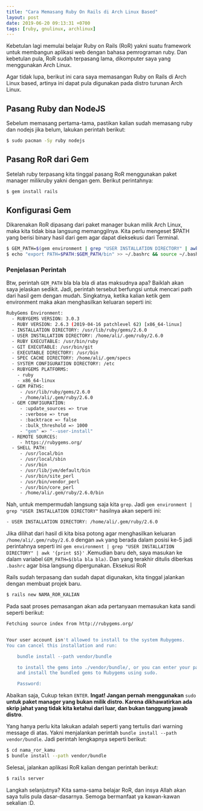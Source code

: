 ```yaml
---
title: "Cara Memasang Ruby On Rails di Arch Linux Based"
layout: post
date: 2019-06-20 09:13:31 +0700
tags: [ruby, gnulinux, archlinux]
---
```


Kebetulan lagi memulai belajar Ruby on Rails (RoR) yakni suatu framework untuk membangun aplikasi web dengan bahasa pemrograman ruby.  Dan kebetulan pula, RoR sudah terpasang lama, dikomputer saya yang menggunakan Arch Linux.

Agar tidak lupa, berikut ini  cara saya memasangan Ruby on Rails di Arch Linux based, artinya ini dapat pula digunakan pada distro turunan Arch Linux.

## Pasang Ruby dan NodeJS

Sebelum memasang pertama-tama, pastikan kalian sudah  memasang ruby dan nodejs jika belum, lakukan perintah berikut:

```bash
$ sudo pacman -Sy ruby nodejs
```

## Pasang RoR dari Gem

Setelah ruby terpasang kita tinggal pasang RoR menggunakan paket manager milikruby yakni dengan gem. Berikut perintahnya:

```bash
$ gem install rails
```

## Konfigurasi Gem

Dikarenakan RoR dipasang dari paket manager bukan milik Arch Linux, maka kita tidak bisa langsung memanggilnya.  Kita perlu mengeset $PATH yang berisi binary hasil dari gem agar dapat dieksekusi dari Terminal.

```bash
$ GEM_PATH=$(gem environment | grep "USER INSTALLATION DIRECTORY" | awk '{print $5}')
$ echo "export PATH=$PATH:$GEM_PATH/bin" >> ~/.bashrc && source ~/.bashrc
```

### Penjelasan Perintah

Btw, perintah `GEM_PATH` bla bla bla di atas maksudnya apa? Baiklah akan saya jelaskan sedikit. Jadi, perintah tersebut berfungsi untuk mencari path dari hasil gem dengan mudah. Singkatnya, ketika kalian ketik gem environment maka akan menghasilkan keluaran seperti ini:

```bash
RubyGems Environment:
  - RUBYGEMS VERSION: 3.0.3
  - RUBY VERSION: 2.6.3 (2019-04-16 patchlevel 62) [x86_64-linux]
  - INSTALLATION DIRECTORY: /usr/lib/ruby/gems/2.6.0
  - USER INSTALLATION DIRECTORY: /home/ali/.gem/ruby/2.6.0
  - RUBY EXECUTABLE: /usr/bin/ruby
  - GIT EXECUTABLE: /usr/bin/git
  - EXECUTABLE DIRECTORY: /usr/bin
  - SPEC CACHE DIRECTORY: /home/ali/.gem/specs
  - SYSTEM CONFIGURATION DIRECTORY: /etc
  - RUBYGEMS PLATFORMS:
    - ruby
    - x86_64-linux
  - GEM PATHS:
     - /usr/lib/ruby/gems/2.6.0
     - /home/ali/.gem/ruby/2.6.0
  - GEM CONFIGURATION:
     - :update_sources => true
     - :verbose => true
     - :backtrace => false
     - :bulk_threshold => 1000
     - "gem" => "--user-install"
  - REMOTE SOURCES:
     - https://rubygems.org/
  - SHELL PATH:
     - /usr/local/bin
     - /usr/local/sbin
     - /usr/bin
     - /usr/lib/jvm/default/bin
     - /usr/bin/site_perl
     - /usr/bin/vendor_perl
     - /usr/bin/core_perl
     - /home/ali/.gem/ruby/2.6.0/bin
```

Nah, untuk mempermudah langsung saja kita `grep`.  Jadi `gem environment | grep "USER INSTALLATION DIRECTORY"` hasilnya akan seperti ini:

```bash
- USER INSTALLATION DIRECTORY: /home/ali/.gem/ruby/2.6.0
```

Jika dilihat dari hasil di kita bisa potong agar menghasilkan keluaran `/home/ali/.gem/ruby/2.6.0` dengan `awk` yang berada dalam posisi ke-5 jadi perintahnya seperti ini `gem environment | grep "USER INSTALLATION DIRECTORY" | awk '{print $5}'` .Kemudian baru deh, saya masukan ke dalam variabel `GEM_PATH=$(bla bla bla)`. Dan yang terakhir ditulis diberkas `.bashrc` agar bisa langsung dipergunakan.
Eksekusi RoR

Rails sudah terpasang dan sudah dapat digunakan, kita tinggal jalankan dengan membuat projek baru.

```bash
$ rails new NAMA_ROR_KALIAN
```

Pada saat proses pemasangan akan ada pertanyaan memasukan kata sandi seperti berikut:

```bash
Fetching source index from http://rubygems.org/


Your user account isn't allowed to install to the system Rubygems.
You can cancel this installation and run:

    bundle install --path vendor/bundle

    to install the gems into ./vendor/bundle/, or you can enter your password
    and install the bundled gems to Rubygems using sudo.

    Password:
```

Abaikan saja, Cukup tekan `ENTER`. **Ingat! Jangan pernah menggunakan** `sudo` **untuk paket manager yang bukan milik distro. Karena dikhawatirkan ada skrip jahat yang tidak kita ketahui dari luar, dan bukan tanggung jawab distro**.

Yang hanya perlu kita lakukan adalah seperti yang tertulis dari warning message di atas. Yakni menjalankan perintah `bundle install --path vendor/bundle`. Jadi perintah lengkapnya seperti berikut:

```bash
$ cd nama_ror_kamu
$ bundle install --path vendor/bundle
```

Selesai, jalankan aplikasi RoR kalian dengan perintah berikut:

```bash
$ rails server
```

Langkah selanjutnya? Kita sama-sama belajar RoR, dan insya Allah akan saya tulis pula dasar-dasarnya. Semoga bermanfaat ya kawan-kawan sekalian :D.
